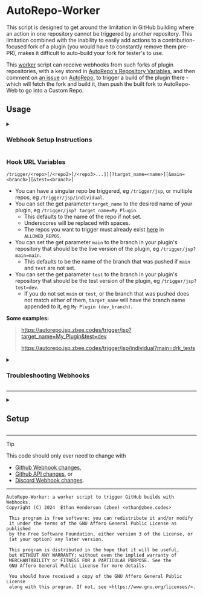 # AutoRepo-Worker

This script is designed to get around the limitation in GitHub
building where an action in one repository cannot be 
triggered by another repository.
This limitation combined with the inability to easily add 
actions to a contribution-focused fork of a plugin (you would 
have to constantly remove them pre-PR),
makes it difficult to auto-build your fork for tester's to use.

This [worker](https://autorepo.jsp.zbee.codes/worker)
script can receive webhooks from such forks of plugin 
repositories, with a key stored in
[AutoRepo's Repository Variables](https://github.com/Just-Some-Plugins/AutoRepo/settings/variables/actions),
and then comment on [an issue](https://github.com/Just-Some-Plugins/AutoRepo/issues/1) on
[AutoRepo](https://github.com/Just-Some-Plugins/AutoRepo), to 
trigger a build of the plugin there - which will fetch the 
fork and build it, then push the built fork to AutoRepo-Web 
to go into a Custom Repo.

## Usage

<details><summary>

### Webhook Setup Instructions

</summary>

To use this worker, you need to set up a webhook on your 
plugin's repository.

1. Go to your repository's settings.
2. Go to `Webhooks`.
3. Click `Add webhook`.
4. Set the `Payload URL` to `https://autorepo.jsp.zbee.codes/trigger/...`
   - Replace the `...` with your desired variables from below.
5. Set the `Content type` to `application/json`.
6. Set the `Secret` to the key you were given.
   - Your key must have access to the repos you attempt to 
     trigger [here](https://github.com/Just-Some-Plugins/AutoRepo/settings/variables/actions/ALLOWED_REPOS_FOR_USERS)
     in `ALLOWED_REPOS_FOR_USERS`.
7. Select `Let me select individual events` and select 
   `Branch or tag creation`.
8. Click `Add webhook`.

</details>

### Hook URL Variables

`/trigger/<repo>[/<repo2>[/<repo3>...]][?target_name=<name>][&main=<branch>][&test=<branch>]`

- You can have a singular repo be triggered, eg
  `/trigger/jsp`, or multiple repos, eg `/trigger/jsp/individual`.
- You can set the get parameter `target_name` to the
  desired name of your plugin, eg `/trigger/jsp?
  target_name=My_Plugin`.
    - This defaults to the name of the repo if not set.
    - Underscores will be replaced with spaces.
    - The repos you want to trigger must already exist
       [here](https://github.com/Just-Some-Plugins/AutoRepo/settings/variables/actions/ALLOWED_REPOS)
       in `ALLOWED_REPOS`.
- You can set the get parameter `main` to the branch in
  your plugin's repository that should be the live version
  of the plugin, eg `/trigger/jsp?main=main`. 
  - This defaults to be the name of the branch that was 
    pushed if `main` and `test` are not set.
- You can set the get parameter `test` to the branch in
  your plugin's repository that should be the test version
  of the plugin, eg `/trigger/jsp?test=dev`.
  - If you do not set `main` or `test`, or the branch that 
    was pushed does not match either of them, `target_name` 
    will have the branch name appended to it, eg `My Plugin (dev_branch)`.

**Some examples:**
> https://autorepo.jsp.zbee.codes/trigger/jsp?target_name=My_Plugin&test=dev
> 
> https://autorepo.jsp.zbee.codes/trigger/jsp/individual?main=drk_tests

<details><summary>

### Troubleshooting Webhooks

</summary>

If you are having trouble with the webhook, you can refer to the
Recent Deliveries section of your webhook's settings to see what
the worker replied with.

Additionally, you can check [the trigger log issue](https://github.com/Just-Some-Plugins/AutoRepo/issues/1)
for the triggering data from the worker; specifically the 
collapsed section `Raw Trigger Data` at the bottom of the 
most recent comment regarding your plugin.

You may also check the [latest build](https://github.com/Just-Some-Plugins/AutoRepo/actions)
to see if the build script is failing for some reason with 
your plugin.

Finally, you can copy the link to the specific trigger log 
comment and post a new issue to AutoRepo with the link.

</details>

---

<details><summary>

## Setup

</summary>

### Worker Variables

These Environment Variables are required to be present on the
worker.

| Variable Name | Value                                                                 | Link                                                             |
|---------------|-----------------------------------------------------------------------|------------------------------------------------------------------|
| Read_Keys     | Fine-Grained PAT with Repository: Variables: Read, on AutoRepo        | [->](https://github.com/settings/personal-access-tokens/3693504) |
| Issue_Comment | Fine-Grained PAT with Repository: Issues: Read and Write, on AutoRepo | [->](https://github.com/settings/personal-access-tokens/3693515) |

### Repository Variables

These Actions Variables are required to be present on 
AutoRepo, the repository that the worker is triggering builds on.

Setup under `Secrets and Variables` > `Actions` > `Variables` in
the repository settings.

| Variable Name           | Value                                                                                                                                         | Link                                                                                                   |
|-------------------------|-----------------------------------------------------------------------------------------------------------------------------------------------|--------------------------------------------------------------------------------------------------------|
| ALLOWED_REPOS           | A comma-separated list of plugin repository choices allowed. Spaces/line-breaks permitted                                                     | [->](https://github.com/Just-Some-Plugins/AutoRepo/settings/variables/actions/ALLOWED_REPOS)           |
| ALLOWED_REPOS_FOR_USERS | A line-break-separated list of key owner's names, a colon, then a comma-separated list of plugin repositories they can access, or `*` or `-`. | [->](https://github.com/Just-Some-Plugins/AutoRepo/settings/variables/actions/ALLOWED_REPOS_FOR_USERS) |

#### `ALLOWED_REPOS` example
```
just-some-plugins,
dev,
zbee-personal
```

#### `ALLOWED_REPOS_FOR_USERS` example
```
zbee: *
alice: just-some-plugins, dev
testing: -
```

#### Key example
Yes, ideally keys would be secrets instead of variables, but 
it is not possible to read secrets via the GitHub API.

> *Variable name:* `zbee`, 
`zbee__fork`
> 
> *Value:* `<key value>`

The name of the variable before two underscores is the name of
the user who owns the key.

So, `zbee__fork` is another key for `zbee`.
And because in `ALLOWED_REPOS_FOR_USERS` `zbee` has `*` 
access in the above example, `zbee` and `zbee__fork` keys can 
both be used to access any plugin repository.

</details>

---

> [!TIP]
> This code should only ever need to change with
> - [Github Webhook changes](https://github.blog/changelog/label/webhooks/),
> - [Github API changes](https://github.blog/changelog/label/api,apis/), or
> - [Discord Webhook changes](https://discord.com/developers/docs/change-log).

---

    AutoRepo-Worker: a worker script to trigger GitHub builds with Webhooks.
    Copyright (C) 2024  Ethan Henderson (zbee) <ethan@zbee.codes>

     This program is free software: you can redistribute it and/or modify
     it under the terms of the GNU Affero General Public License as published
     by the Free Software Foundation, either version 3 of the License, or
     (at your option) any later version.

     This program is distributed in the hope that it will be useful,
     but WITHOUT ANY WARRANTY; without even the implied warranty of
     MERCHANTABILITY or FITNESS FOR A PARTICULAR PURPOSE. See the
     GNU Affero General Public License for more details.

     You should have received a copy of the GNU Affero General Public License
     along with this program. If not, see <https://www.gnu.org/licenses/>. 
